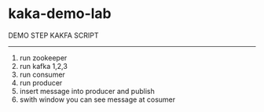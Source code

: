 # kaka-demo-lab

DEMO STEP KAKFA SCRIPT
_______________________________
1. run zookeeper
2. run kafka 1,2,3
3. run consumer
4. run producer
5. insert message into producer and publish
6. swith window you can see message at cosumer
